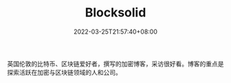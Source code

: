 ﻿---
weight: 
title: "Blocksolid"
description: "英国伦敦的比特币、区块链爱好者，撰写的加密博客，采访很好看"
date: 2022-03-25T21:57:40+08:00
lastmod: 2022-03-25T16:45:40+08:00
draft: false
authors: ["Metabd"]
featuredImage: "blocksolid.jpg"
link: ""
tags: ["元宇宙资讯","Blocksolid"]
categories: ["navigation"]
navigation: ["元宇宙资讯"]
lightgallery: true
toc: true
pinned: false
recommend: false
recommend1: false
---
英国伦敦的比特币、区块链爱好者，撰写的加密博客，采访很好看。博客的重点是探索活跃在加密与区块链领域的人和公司。

